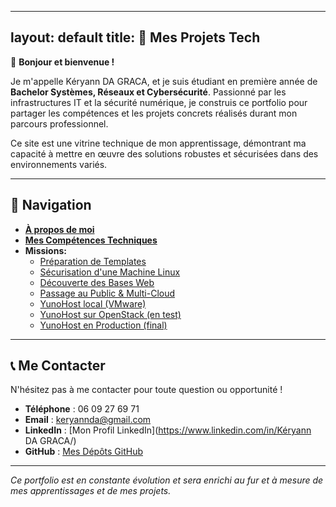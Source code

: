
---
layout: default
title: 🚀 Mes Projets Tech  
---

👋 **Bonjour et bienvenue !**

Je m'appelle Kéryann DA GRACA, et je suis étudiant en première année de **Bachelor Systèmes, Réseaux et Cybersécurité**. Passionné par les infrastructures IT et la sécurité numérique, je construis ce portfolio pour partager les compétences et les projets concrets réalisés durant mon parcours professionnel.

Ce site est une vitrine technique de mon apprentissage, démontrant ma capacité à mettre en œuvre des solutions robustes et sécurisées dans des environnements variés.

---

## 🧭 Navigation

* [**À propos de moi**](a-propos.md) 
* [**Mes Compétences Techniques**](competences.md) 
* **Missions:**
    * [Préparation de Templates](missions/templates.md)
    * [Sécurisation d'une Machine Linux](missions/securisation.md)
    * [Découverte des Bases Web](missions/web.md)
    * [Passage au Public & Multi-Cloud](missions/cloud.md)
    * [YunoHost local (VMware)](missions/yunohost-vmware.md)
    * [YunoHost sur OpenStack (en test)](missions/yunohost-test.md)
    * [YunoHost en Production (final)](missions/mission-7-yunohost-production.md)

---

## 📞 Me Contacter

N'hésitez pas à me contacter pour toute question ou opportunité !

* **Téléphone** : 06 09 27 69 71 
* **Email** : keryannda@gmail.com
* **LinkedIn** : [Mon Profil LinkedIn](https://www.linkedin.com/in/Kéryann DA GRACA/)
* **GitHub** : [Mes Dépôts GitHub](https://github.com/keryann11)

---

*Ce portfolio est en constante évolution et sera enrichi au fur et à mesure de mes apprentissages et de mes projets.*
